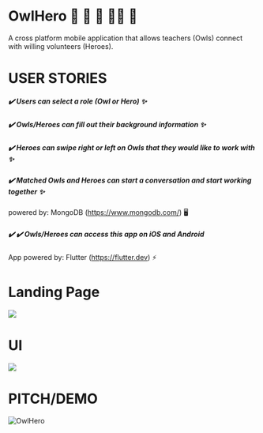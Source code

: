 # OwlHero :school_satchel: :notebook: :owl: :superhero_woman: :superhero:

A cross platform mobile application that allows teachers (Owls) connect with willing volunteers (Heroes).

# USER STORIES

##### :heavy_check_mark: Users can select a role (Owl or Hero) :sparkles:

##### :heavy_check_mark: Owls/Heroes can fill out their background information :sparkles:

##### :heavy_check_mark: Heroes can swipe right or left on Owls that they would like to work with :sparkles:

##### :heavy_check_mark: Matched Owls and Heroes can start a conversation and start working together :sparkles:
 
powered by: MongoDB (https://www.mongodb.com/) :desktop_computer: 
 
##### :heavy_check_mark: :heavy_check_mark: Owls/Heroes can access this app on iOS and Android

App powered by: Flutter (https://flutter.dev) :zap:
 
# Landing Page
<img src="https://media.giphy.com/media/rkBmcuBE9kfXVDLFk9/giphy.gif"/>

# UI
<img src="https://media.giphy.com/media/xDrNrWnXS4juPAEifi/giphy.gif"/>

# PITCH/DEMO

![OwlHero]()
